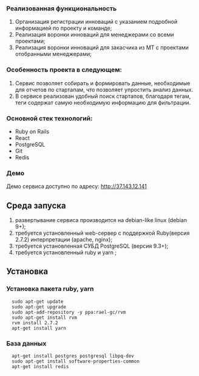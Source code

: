### Реализованная функциональность

1. Организация регистрации инноваций с указанием подробной информацией по проекту и команде;
2. Реализация воронки инноваций для менеджерами со всеми проектами;
3. Реализация воронки инноваций для закасчика из МТ с проектами отобранными менеджерами;

### Особенность проекта в следующем:

1. Сервис позволяет собирать и формировать данные, необходимые для отчетов по стартапам, что позволяет упростить анализ данных.
2. В сервисе реализован удобный поиск стартапов, благодаря тегам, теги содержат самую необходимую информацию для фильтрации.

### Основной стек технологий:

* Ruby on Rails
* React
* PostgreSQL
* Git
* Redis

### Демо

Демо сервиса доступно по адресу: http://37.143.12.141

## Среда запуска

1. развертывание сервиса производится на debian-like linux (debian 9+);
2. требуется установленный web-сервер с поддержкой Ruby(версия 2.7.2) интерпретации (apache, nginx);
3. требуется установленная СУБД PostgreSQL (версия 9.3+);
4. требуется установленный ruby и yarn ;

## Установка

### Установка пакета ruby, yarn

```
  sudo apt-get update
  sudo apt-get upgrade
  sudo apt-add-repository -y ppa:rael-gc/rvm
  sudo apt-get install rvm
  rvm install 2.7.2
  apt-get install yarn
```

### База данных

```
  apt-get install postgres postgresql libpq-dev
  sudo apt-get install software-properties-common
  apt-get install redis
```

